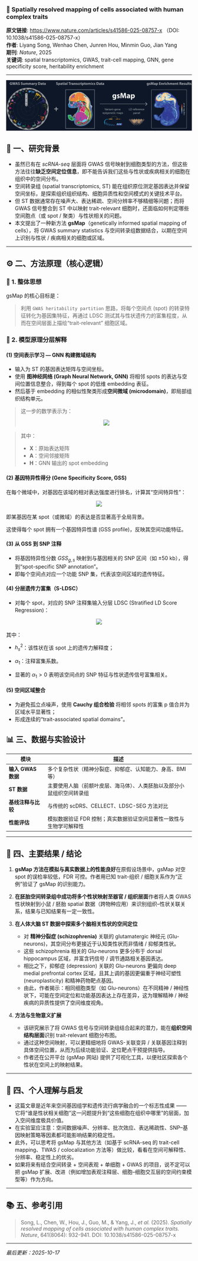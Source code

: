 ### 📄  Spatially resolved mapping of cells associated with human complex traits

**原文链接**: https://www.nature.com/articles/s41586-025-08757-x （DOI: 10.1038/s41586-025-08757-x） \
**作者**: Liyang Song, Wenhao Chen, Junren Hou, Minmin Guo, Jian Yang  \
**期刊**: *Nature*, 2025 \
**关键词**: spatial transcriptomics, GWAS, trait-cell mapping, GNN, gene specificity score, heritability enrichment

---
![1760683377199](image/2025-05-23_gsMap/1760683377199.png)
## 🧠 一、研究背景

- 虽然已有在 *scRNA-seq* 层面将 GWAS 信号映射到细胞类型的方法，但这些方法往往**缺乏空间定位信息**，即不能告诉我们这些与性状或疾病相关的细胞在组织中的空间分布。
- 空间转录组 (spatial transcriptomics, ST) 能在组织原位测定基因表达并保留空间坐标，是探索组织组织结构、细胞异质性和空间模式的关键技术平台。
- 但 ST 数据通常存在噪声大、表达稀疏、空间分辨率不够精细等问题；而将 GWAS 信号整合到 ST 中以映射 trait-relevant 细胞时，还面临如何判定哪些空间胞点（或 spot / 聚类）与性状相关的问题。
- 本文提出了一种新方法 **gsMap**（genetically informed spatial mapping of cells），将 GWAS summary statistics 与空间转录组数据结合，以期在空间上识别与性状 / 疾病相关的细胞或区域。

---

## ⚙️ 二、方法原理（核心逻辑）

### 🧩 1. 整体思想
gsMap 的核心目标是：  
> 利用 `GWAS heritability partition` 思路，将每个空间点 (spot) 的转录特征转化为基因集特征，再通过 LDSC 测试其与性状遗传力的富集程度，从而在空间层面上描绘“trait-relevant” 细胞区域。

### 🧠 2. 模型原理分层解释

#### (1) 空间表示学习 — GNN 构建微域结构
- 输入为 ST 的基因表达矩阵与空间坐标。  
- 使用 **图神经网络 (Graph Neural Network, GNN)** 将相邻 spots 的表达与空间位置信息整合，得到每个 spot 的低维 embedding 表征。  
- 然后基于 embedding 的相似性聚类形成**空间微域 (microdomain)**，即局部组织结构单元。


> 这一步的数学表示为： 
> <p align="center">
>   <img src="https://latex.codecogs.com/svg.latex?\displaystyle \mathbf{H} = \text{GNN}(\mathbf{X}, \mathbf{A})">
> </p>  

> 其中：  
> - $\mathbf{X}$：原始表达矩阵  
> - $\mathbf{A}$：空间邻接矩阵  
> - $\mathbf{H}$：GNN 输出的 spot embedding

#### (2) 基因特异性得分 (Gene Specificity Score, GSS)
在每个微域中，对基因在该域的相对表达强度进行排名，计算其“空间特异性”：
<p align="center">
   <img src="https://latex.codecogs.com/svg.latex?\displaystyle GSS_{g,s} = \frac{E_{g,s} - \text{mean}(E_g)}{\text{sd}(E_g)}">
</p>  

即某基因在某 spot（或微域）的表达是否显著高于全局背景。

这使得每个 spot 拥有一个基因特异性谱 (GSS profile)，反映其空间功能特征。

#### (3) 从 GSS 到 SNP 注释
- 将基因特异性分数 $GSS_{g,s}$ 映射到与基因相关的 SNP 区间（如 ±50 kb），得到“spot-specific SNP annotation”。  
- 即每个空间点对应一个功能 SNP 集，代表该空间区域的遗传特征。

#### (4) 分层遗传力富集（S-LDSC）
- 对每个 spot，对应的 SNP 注释集输入分层 LDSC (Stratified LD Score Regression)： 
<p align="center">
   <img src="https://latex.codecogs.com/svg.latex?\displaystyle h^2_s \sim \alpha_0 + \alpha_1 \times \text{Annotation}_s">
</p>  

其中：
- $h^2_s$：该性状在该 spot 上的遗传力解释度；
- $\alpha_1$：注释富集系数。

- 显著的 $\alpha_1 > 0$ 表明该空间点的 SNP 特征与性状遗传信号富集相关。

#### (5) 空间区域整合
- 为避免孤立点噪声，使用 **Cauchy 组合检验** 将相邻 spots 的富集 p 值合并为区域水平显著性；
- 形成连续的“trait-associated spatial domains”。



## 📊 三、数据与实验设计

| 模块 | 描述 |
|------|------|
| **输入 GWAS 数据** | 多个复杂性状（精神分裂症、抑郁症、认知能力、身高、BMI 等） |
| **ST 数据** | 主要使用人脑（前额叶皮层、海马体）、人类胚胎以及部分小鼠组织空间转录组 |
| **基线注释与比较** | 与传统的 scDRS、CELLECT、LDSC-SEG 方法对比 |
| **性能评估** | 模拟数据验证 FDR 控制；真实数据验证空间显著性一致性与生物学可解释性 |                                         |

---

## 🧩 四、主要结果 / 结论

1. **gsMap 方法在模拟与真实数据上的性能良好**在原假设场景中，gsMap 对空 spot 的误检率较低，FDR 可控。作者用已知 trait-组织 / 细胞关系作为“正例”验证了 gsMap 的识别能力。
2. **在胚胎空间转录组中成功将多个性状映射至器官 / 组织层面**作者将人类 GWAS 性状映射到小鼠 / 胚胎 spatial 数据（跨物种应用）来识别组织–性状关联关系，结果与已知结果有一定一致性。
3. **在人体大脑 ST 数据中探索多个脑相关性状的空间定位**

   - 对 **精神分裂症 (schizophrenia)** 关联的 glutamatergic 神经元 (Glu-neurons)，其空间分布更接近于认知类性状而非情绪 / 抑郁类性状。
   - 这些 schizophrenia 相关的 Glu-neurons 更多分布于 dorsal hippocampus 区域，并富含钙信号 / 调节通路相关基因表达。
   - 相比之下，抑郁症 (depression) 关联的 Glu-neurons 更偏向 deep medial prefrontal cortex 区域，且其上调的基因更偏重于神经可塑性 (neuroplasticity) 和精神药物靶点基因。
   - 由此，作者揭示：相同细胞类型（如 Glu-neurons）在不同精神 / 神经性状下，可能在空间定位和功能基因表达上存在差异，这为理解精神 / 神经疾病的异质性提供了空间维度视角。
4. **方法与生物意义扩展**

   - 该研究展示了将 GWAS 信号与空间转录组结合起来的潜力，能在**组织空间结构层面**识别 trait-relevant 细胞分布图。
   - 通过这种空间映射，可以更精细地将 GWAS-关联变异 / 关联基因注释到具体空间位置，从而为后续功能验证、定位靶点干预提供指导。
   - 作者还在公开平台 (gsMap 网站) 提供了可视化工具，以便社区探索各个性状在空间上的映射结果。

---

## 💬 四、个人理解与启发

- 这篇文章是近年来空间基因组学和遗传流行病学融合的一个标志性成果 —— 它将“谁是性状相关细胞”这一问题提升到“这些细胞在组织中哪里”的层面，加入空间维度极具价值。
- 在实验室应注意：空间数据噪声、分辨率、批次效应、表达稀疏性、SNP–基因映射策略等因素都可能影响结果的稳定性。
- 此外，可以思考将 gsMap 与其他方法（如基于 scRNA-seq 的 trait-cell mapping、TWAS / colocalization 方法等）做比较，看看在空间可解释性、分辨率、稳定性上的优劣。
- 如果将来有结合空间转录 + 空间表观 + 单细胞 + GWAS 的项目，说不定可以把 gsMap 扩展、改进（例如增加表观注释层、细胞–细胞交互层的空间约束模型等）作为方向。

---

## 📚 五、参考引用

> Song, L., Chen, W., Hou, J., Guo, M., & Yang, J., *et al.* (2025). *Spatially resolved mapping of cells associated with human complex traits.* *Nature*, 641(8064): 932-941. DOI: 10.1038/s41586-025-08757-x

---

*最后更新：2025-10-17*
